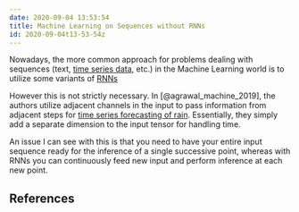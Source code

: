 ```yaml
---
date: 2020-09-04 13:53:54
title: Machine Learning on Sequences without RNNs
id: 2020-09-04t13-53-54z
---
```


Nowadays, the more common approach for problems dealing with sequences (text,
[time series data](./2020-09-23t15-18-55z.md), etc.) in the Machine Learning
world is to utilize some variants of [RNNs](./2020-09-04t13-57-25z.md)

However this is not strictly necessary. In
[@agrawal_machine_2019], the authors utilize adjacent
channels in the input to pass information from adjacent steps for
[time series forecasting of rain](./2020-08-30t15-46-28z.md). Essentially, they
simply add a separate dimension to the input tensor for handling time.

An issue I can see with this is that you need to have your entire input sequence
ready for the inference of a single successive point, whereas with RNNs you can
continuously feed new input and perform inference at each new point.

## References
